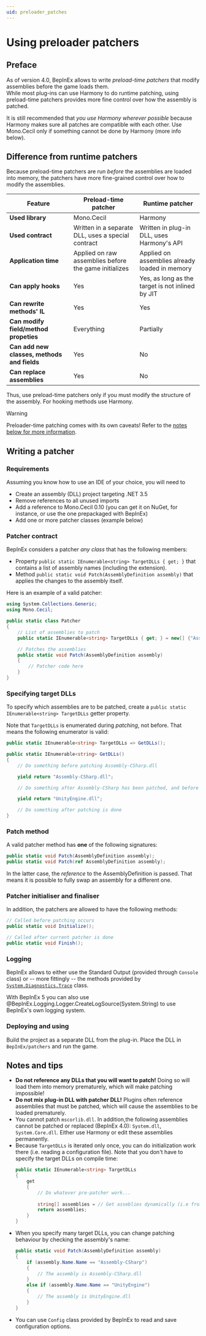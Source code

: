 ```yaml
---
uid: preloader_patches
---
```


# Using preloader patchers

## Preface

As of version 4.0, BepInEx allows to write *preload-time patchers* that modify 
assemblies before the game loads them.  
While most plug-ins can use Harmony to do runtime patching, using preload-time 
patchers provides more fine control over how the assembly is patched.

It is still recommended that *you use Harmony wherever possible* because 
Harmony makes sure all patches are compatible with each other. Use Mono.Cecil 
only if something cannot be done by Harmony (more info below).

## Difference from runtime patchers

Because preload-time patchers are run *before* the assemblies are loaded into 
memory, the patchers have more fine-grained control over how to modify the 
assemblies.

| Feature                                     | Preload-time patcher                                  | Runtime patcher                                  |
| ------------------------------------------- | ----------------------------------------------------- | ------------------------------------------------ |
| **Used library**                            | Mono.Cecil                                            | Harmony                                          |
| **Used contract**                           | Written in a separate DLL, uses a special contract    | Written in plug-in DLL, uses Harmony's API       |
| **Application time**                        | Applied on raw assemblies before the game initializes | Applied on assemblies already loaded in memory   |
| **Can apply hooks**                         | Yes                                                   | Yes, as long as the target is not inlined by JIT |
| **Can rewrite methods' IL**                 | Yes                                                   | Yes                                              |
| **Can modify field/method propeties**       | Everything                                            | Partially                                        |
| **Can add new classes, methods and fields** | Yes                                                   | No                                               |
| **Can replace assemblies**                  | Yes                                                   | No                                               |

Thus, use preload-time patchers only if you must modify the structure of 
the assembly. For hooking methods use Harmony.

> [!WARNING]
> Preloader-time patching comes with its own caveats! 
> Refer to the [notes below for more information](#notes-and-tips).

## Writing a patcher

### Requirements

Assuming you know how to use an IDE of your choice, you will need to

* Create an assembly (DLL) project targeting .NET 3.5
* Remove references to all unused imports
* Add a reference to Mono.Cecil 0.10 (you can get it on NuGet, for instance, 
  or use the one prepackaged with BepInEx)
* Add one or more patcher classes (example below)

### Patcher contract

BepInEx considers a patcher *any class* that has the following members:

* Property `public static IEnumerable<string> TargetDLLs { get; }` that 
  contains a list of assembly names (including the extension).
* Method `public static void Patch(AssemblyDefinition assembly)` that applies 
  the changes to the assembly itself.

Here is an example of a valid patcher:

```csharp
using System.Collections.Generic;
using Mono.Cecil;

public static class Patcher
{
    // List of assemblies to patch
    public static IEnumerable<string> TargetDLLs { get; } = new[] {"Assembly-CSharp.dll"};

    // Patches the assemblies
    public static void Patch(AssemblyDefinition assembly)
    {
        // Patcher code here
    }
}
```

### Specifying target DLLs

To specify which assemblies are to be patched, create a 
`public static IEnumerable<string> TargetDLLs` getter property.  

Note that `TargetDLLs` is enumerated during *patching*, not before. That means 
the following enumerator is valid:

```csharp
public static IEnumerable<string> TargetDLLs => GetDLLs();

public static IEnumerable<string> GetDLLs()
{
    // Do something before patching Assembly-CSharp.dll

    yield return "Assembly-CSharp.dll";

    // Do something after Assembly-CSharp has been patched, and before UnityEngine.dll has been patched

    yield return "UnityEngine.dll";

    // Do something after patching is done
}
```

### Patch method

A valid patcher method has **one** of the following signatures:

```csharp
public static void Patch(AssemblyDefinition assembly);
public static void Patch(ref AssemblyDefinition assembly);
```

In the latter case, the *reference* to the AssemblyDefinition is passed. That means it is possible to fully swap an assembly for a different one.

### Patcher initialiser and finaliser

In addition, the patchers are allowed to have the following methods:

```csharp
// Called before patching occurs
public static void Initialize();

// Called after current patcher is done
public static void Finish();
```

### Logging

BepInEx allows to either use the Standard Output (provided through `Console` 
class) or -- more fittingly -- the methods provided by [`System.Diagnostics.Trace`](https://msdn.microsoft.com/en-us/library/system.diagnostics.trace(v=vs.110).aspx) 
class.

With BepInEx 5 you can also use @BepInEx.Logging.Logger.CreateLogSource(System.String)
to use BepInEx's own logging system.

### Deploying and using

Build the project as a separate DLL from the plug-in. Place the DLL in 
`BepInEx/patchers` and run the game.

## Notes and tips

* **Do not reference any DLLs that you will want to patch!** Doing so will 
  load them into memory prematurely, which will make patching impossible!
* **Do not mix plug-in DLL with patcher DLL!** Plugins often reference 
  assemblies that must be patched, which will cause the assemblies to be 
  loaded prematurely.
* You cannot patch `mscorlib.dll`. In addition,the following assemblies cannot 
  be patched or replaced (BepInEx 4.0): `System.dll`, `System.Core.dll`. Either 
  use Harmony or edit these assemblies permanently.
* Because `TargetDLLs` is iterated only once, you can do initialization work 
  there (i.e. reading a configuration file).
    Note that you don't have to specify the target DLLs on compile time:
    ```csharp
    public static IEnumerable<string> TargetDLLs 
    { 
        get 
        {
            // Do whatever pre-patcher work...
            
            string[] assemblies = // Get asseblies dynamically (i.e from configuration file);
            return assemblies;
        } 
    }
    ```
* When you specify many target DLLs, you can change patching behaviour by 
  checking the assembly's name:
    ```csharp
    public static void Patch(AssemblyDefinition assembly)
    {
        if (assembly.Name.Name == "Assembly-CSharp")
        {
            // The assembly is Assembly-CSharp.dll
        }
        else if (assembly.Name.Name == "UnityEngine")
        {
            // The assembly is UnityEngine.dll
        }
    }
    ```
* You can use `Config` class provided by BepInEx to read and save configuration 
  options.